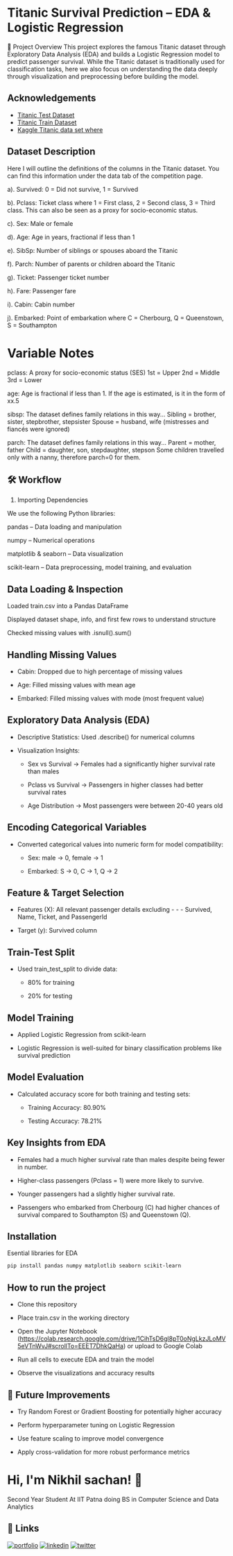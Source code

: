 
# Titanic Survival Prediction – EDA & Logistic Regression



📌 Project Overview
This project explores the famous Titanic dataset through Exploratory Data Analysis (EDA) and builds a Logistic Regression model to predict passenger survival.
While the Titanic dataset is traditionally used for classification tasks, here we also focus on understanding the data deeply through visualization and preprocessing before building the model.


## Acknowledgements

 - [Titanic Test Dataset](https://www.kaggle.com/competitions/titanic/data?select=test.csv)
 - [Titanic Train Dataset](https://www.kaggle.com/competitions/titanic/data?select=train.csv)
 - [Kaggle Titanic data set where](https://www.kaggle.com/competitions/titanic/data)


##  Dataset Description

Here I will outline the definitions of the columns in the Titanic dataset. You can find this information under the data tab of the competition page.

a). Survived: 0 = Did not survive, 1 = Survived

b). Pclass: Ticket class where 1 = First class, 2 = Second class, 3 = Third class. This can also be seen as a proxy for socio-economic status.

c). Sex: Male or female

d). Age: Age in years, fractional if less than 1

e). SibSp: Number of siblings or spouses aboard the Titanic

f). Parch: Number of parents or children aboard the Titanic

g). Ticket: Passenger ticket number

h). Fare: Passenger fare

i). Cabin: Cabin number

j). Embarked: Point of embarkation where C = Cherbourg, Q = Queenstown, S = Southampton

# Variable Notes

pclass: A proxy for socio-economic status (SES)
1st = Upper
2nd = Middle
3rd = Lower

age: Age is fractional if less than 1. If the age is estimated, is it in the form of xx.5

sibsp: The dataset defines family relations in this way...
Sibling = brother, sister, stepbrother, stepsister
Spouse = husband, wife (mistresses and fiancés were ignored)

parch: The dataset defines family relations in this way...
Parent = mother, father
Child = daughter, son, stepdaughter, stepson
Some children travelled only with a nanny, therefore parch=0 for them.
## 🛠 Workflow
1. Importing Dependencies

We use the following Python libraries:

pandas – Data loading and manipulation

numpy – Numerical operations

matplotlib & seaborn – Data visualization

scikit-learn – Data preprocessing, model training, and evaluation
## Data Loading & Inspection

Loaded train.csv into a Pandas DataFrame

Displayed dataset shape, info, and first few rows to understand structure

Checked missing values with .isnull().sum()
## Handling Missing Values
 - Cabin: Dropped due to high percentage of missing values

 - Age: Filled missing values with mean age

 - Embarked: Filled missing values with mode (most frequent value)
## Exploratory Data Analysis (EDA)
- Descriptive Statistics: Used .describe() for numerical columns

- Visualization Insights:

  - Sex vs Survival → Females had a significantly higher       survival rate than males

  - Pclass vs Survival → Passengers in higher classes had better survival rates

  - Age Distribution → Most passengers were between 20-40 years old
## Encoding Categorical Variables
- Converted categorical values into numeric form for model compatibility:

  - Sex: male → 0, female → 1

  - Embarked: S → 0, C → 1, Q → 2
## Feature & Target Selection
- Features (X): All relevant passenger details excluding - - - Survived, Name, Ticket, and PassengerId

- Target (y): Survived column
## Train-Test Split
- Used train_test_split to divide data:

  - 80% for training

  - 20% for testing
## Model Training

 - Applied Logistic Regression from scikit-learn

 - Logistic Regression is well-suited for binary classification problems like survival prediction


## Model Evaluation
- Calculated accuracy score for both training and testing sets:

  - Training Accuracy: 80.90%

  - Testing Accuracy: 78.21%
## Key Insights from EDA
- Females had a much higher survival rate than males despite being fewer in number.

- Higher-class passengers (Pclass = 1) were more likely to survive.

- Younger passengers had a slightly higher survival rate.

- Passengers who embarked from Cherbourg (C) had higher chances of survival compared to Southampton (S) and Queenstown (Q).
## Installation

Esential libraries  for EDA

```bash
pip install pandas numpy matplotlib seaborn scikit-learn
```
    
## How to run the project
- Clone this repository

- Place train.csv in the working directory

- Open the Jupyter Notebook (https://colab.research.google.com/drive/1CihTsD6gl8pT0oNgLkzJLoMV5eVTnWvJ#scrollTo=EEET7DhkQaHa) or upload to Google Colab

- Run all cells to execute EDA and train the model

- Observe the visualizations and accuracy results
## 🔮 Future Improvements
- Try Random Forest or Gradient Boosting for potentially higher accuracy

- Perform hyperparameter tuning on Logistic Regression

- Use feature scaling to improve model convergence

- Apply cross-validation for more robust performance metrics
# Hi, I'm Nikhil sachan! 👋

Second Year Student At IIT Patna doing BS in Computer Science and Data Analytics
## 🔗 Links
[![portfolio](https://img.shields.io/badge/my_portfolio-000?style=for-the-badge&logo=ko-fi&logoColor=white)](https://katherineoelsner.com/)
[![linkedin](https://img.shields.io/badge/linkedin-0A66C2?style=for-the-badge&logo=linkedin&logoColor=white)](https://www.linkedin.com/in/nikhilsachan01/)
[![twitter](https://img.shields.io/badge/twitter-1DA1F2?style=for-the-badge&logo=twitter&logoColor=white)](https://x.com/NikhilSach35241)

